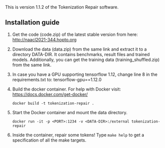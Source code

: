 This is version 1.1.2 of the Tokenization Repair software.

## Installation guide ##

1. Get the code (code.zip) of the latest stable version from here: http://naacl2021-344.hopto.org

1. Download the data (data.zip) from the same link and extract it to a directory DATA-DIR. It contains benchmarks, result files and trained models. Additionally, you can get the training data (training_shuffled.zip) from the same link.

1. In case you have a GPU supporting tensorflow 1.12, change line 8 in the requirements.txt to:
	tensorflow-gpu==1.12.0

1. Build the docker container. For help with Docker visit: https://docs.docker.com/get-docker/

       docker build -t tokenization-repair .

1. Start the Docker container and mount the data directory.

       docker run -it -p <PORT>:1234 -v <DATA-DIR>:/external tokenization-repair

1. Inside the container, repair some tokens!
   Type `make help` to get a specification of all the make targets.
